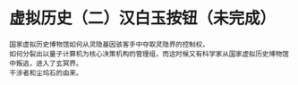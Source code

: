 # 虚拟历史（二）汉白玉按钮（未完成）

```text
国家虚拟历史博物馆如何从灵隐基因骇客手中夺取灵隐界的控制权，
如何分裂出以量子计算机为核心决策机构的管理组，而这时候又有科学家从国家虚拟历史博物馆中叛逃，进入了玄冥界。
干涉者和尘坞石的由来。
```


